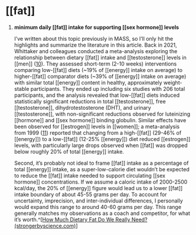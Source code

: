 # [[fat]]
1. **minimum daily [[fat]] intake for supporting [[sex hormone]] levels**
   
   I’ve written about this topic previously in MASS, so I’ll only hit the highlights and summarize the literature in this article. Back in 2021, Whittaker and colleagues conducted a meta-analysis exploring the relationship between dietary [[fat]] intake and [[testosterone]] levels in [[men]] ([10](https://pubmed.ncbi.nlm.nih.gov/33741447/)). They assessed short-term (2-10 weeks) interventions comparing low-[[fat]] diets (~19% of [[energy]] intake on average) to higher-[[fat]] comparator diets (~39% of [[energy]] intake on average) with similar total [[energy]] content in healthy, approximately weight-stable participants. They ended up including six studies with 206 total participants, and the analysis revealed that low-[[fat]] diets induced statistically significant reductions in total [[testosterone]], free [[testosterone]], dihydrotestosterone (DHT), and urinary [[testosterone]], with non-significant reductions observed for luteinizing [[hormone]] and [[sex hormone]] binding globulin. Similar effects have been observed for [[estrogen]] levels in [[women]]; a meta-analysis from 1999 ([11](https://pubmed.ncbi.nlm.nih.gov/10088623/)) reported that changing from a high-[[fat]] (29-46% of [[energy]]) to a low-[[fat]] (12-25% [[energy]]) diet reduced [[estrogen]] levels, with particularly large drops observed when [[fat]] was dropped below roughly 20% of total [[energy]] intake.
   
   Second, it’s probably not ideal to frame [[fat]] intake as a percentage of total [[energy]] intake, as a super-low-calorie diet wouldn’t be expected to reduce the [[fat]] intake needed to support circulating [[sex hormone]] concentrations. If we assume a caloric intake of 2000-2500 kcal/day, the 20% of [[energy]] figure would lead us to a lower [[fat]] intake boundary of about 45-55 grams per day. To account for uncertainty, imprecision, and inter-individual differences, I personally would expand this range to around 40-60 grams per day. This range generally matches my observations as a coach and competitor, for what it’s worth.^[[How Much Dietary Fat Do We Really Need? (strongerbyscience.com)](https://www.strongerbyscience.com/dietary-fat/)]